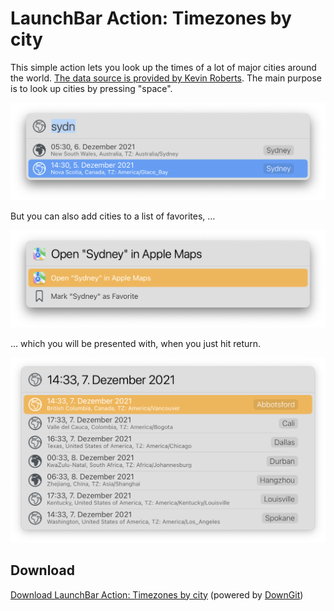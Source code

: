 # LaunchBar Action: Timezones by city

This simple action lets you look up the times of a lot of major cities around the world. [The data source is provided by Kevin Roberts](https://github.com/kevinroberts/city-timezones).
The main purpose is to look up cities by pressing "space". 
 
<img src="01.png" width="600"/> 

But you can also add cities to a list of favorites, …

<img src="02.png" width="600"/> 

… which you will be presented with, when you just hit return. 

<img src="03.png" width="600"/> 

## Download

[Download LaunchBar Action: Timezones by city](https://minhaskamal.github.io/DownGit/#/home?url=https://github.com/Ptujec/LaunchBar/tree/master/Timezones) (powered by [DownGit](https://github.com/MinhasKamal/DownGit))